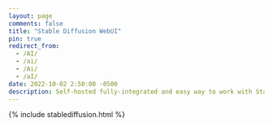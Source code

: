 ```yaml
---
layout: page
comments: false
title: "Stable Diffusion WebUI"
pin: true
redirect_from:
  - /AI/
  - /ai/
  - /Ai/
  - /aI/
date: 2022-10-02 2:50:00 -0500
description: Self-hosted fully-integrated and easy way to work with Stable Diffusion right from a browser window. Has access to all upscaling models, including LSDR with Dynamic prompt entry.
---
```


{% include stablediffusion.html %}



